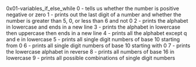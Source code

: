 0x01-variables_if_else_while
0 - tells us whether the number is positive negative or zero
1 - prints out the last digit of a number and whether the number is greater than 5, 0, or less than 6 and not 0
2 - prints the alphabet in lowercase and ends in a new line
3 - prints the alphabet in lowercase then uppercase then ends in a new line
4 - prints all the alphabet except q and e in lowercase
5 - prints all single digit numbers of base 10 starting from 0
6 - prints all single digit numbers of base 10 starting with 0
7 - prints the lowercase alphabet in reverse
8 - prints all numbers of base 16 in lowercase
9 - prints all possible combinations of single digit numbers

